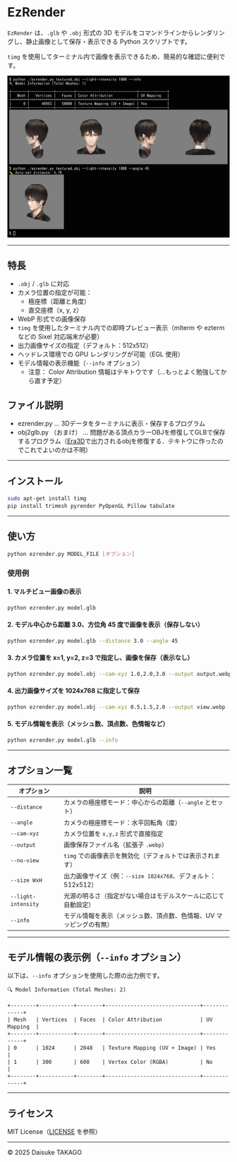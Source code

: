 
# EzRender

`EzRender` は、`.glb` や `.obj` 形式の 3D モデルをコマンドラインからレンダリングし、静止画像として保存・表示できる Python スクリプトです。

`timg` を使用してターミナル内で画像を表示できるため、簡易的な確認に便利です。

<img src="image/screenshot.webp" alt="ss" width="600">

---

## 特長

- `.obj` / `.glb` に対応
- カメラ位置の指定が可能：
  - 極座標（距離と角度）
  - 直交座標（x, y, z）
- WebP 形式での画像保存
- `timg` を使用したターミナル内での即時プレビュー表示（mlterm や ezterm などの Sixel 対応端末が必要）
- 出力画像サイズの指定（デフォルト：512x512）
- ヘッドレス環境での GPU レンダリングが可能（EGL 使用）
- モデル情報の表示機能（`--info` オプション）
  -  注意： Color Attribution 情報はテキトウです（...もっとよく勉強してから直す予定）  

## ファイル説明
- ezrender.py ... 3Dデータをターミナルに表示・保存するプログラム 
- obj2glb.py （おまけ） ... 問題がある頂点カラーOBJを修復してGLBで保存するプログラム（[Era3D](https://github.com/pengHTYX/Era3D)で出力されるobjを修復する．テキトウに作ったのでこれでよいのかは不明）

---

## インストール

```bash
sudo apt-get install timg
pip install trimesh pyrender PyOpenGL Pillow tabulate
```

---

## 使い方

```bash
python ezrender.py MODEL_FILE [オプション]
```

### 使用例

#### 1. マルチビュー画像の表示

```bash
python ezrender.py model.glb
```

#### 2. モデル中心から距離 3.0、方位角 45 度で画像を表示（保存しない）

```bash
python ezrender.py model.glb --distance 3.0 --angle 45
```

#### 3. カメラ位置を x=1, y=2, z=3 で指定し、画像を保存（表示なし）

```bash
python ezrender.py model.obj --cam-xyz 1.0,2.0,3.0 --output output.webp --no-view
```

#### 4. 出力画像サイズを 1024x768 に指定して保存

```bash
python ezrender.py model.obj --cam-xyz 0.5,1.5,2.0 --output view.webp --size 1024x768
```

#### 5. モデル情報を表示（メッシュ数、頂点数、色情報など）

```bash
python ezrender.py model.glb --info
```

---

## オプション一覧

| オプション             | 説明                                                                 |
|------------------------|----------------------------------------------------------------------|
| `--distance`           | カメラの極座標モード：中心からの距離（`--angle` とセット）          |
| `--angle`              | カメラの極座標モード：水平回転角（度）                              |
| `--cam-xyz`            | カメラ位置を `x,y,z` 形式で直接指定                                 |
| `--output`             | 画像保存ファイル名（拡張子 `.webp`）                                |
| `--no-view`            | `timg` での画像表示を無効化（デフォルトでは表示されます）            |
| `--size WxH`           | 出力画像サイズ（例：`--size 1024x768`、デフォルト：512x512）         |
| `--light-intensity`    | 光源の明るさ（指定がない場合はモデルスケールに応じて自動設定）       |
| `--info`               | モデル情報を表示（メッシュ数、頂点数、色情報、UV マッピングの有無）  |

---

## モデル情報の表示例（`--info` オプション）

以下は、`--info` オプションを使用した際の出力例です。

```
🔍 Model Information (Total Meshes: 2)

+--------+-----------+--------+------------------------------+-------------+
| Mesh   | Vertices  | Faces  | Color Attribution            | UV Mapping  |
+--------+-----------+--------+------------------------------+-------------+
| 0      | 1024      | 2048   | Texture Mapping (UV + Image) | Yes         |
| 1      | 300       | 600    | Vertex Color (RGBA)          | No          |
+--------+-----------+--------+------------------------------+-------------+
```

---

## ライセンス

MIT License（[LICENSE](./LICENSE) を参照）

---

© 2025 Daisuke TAKAGO


